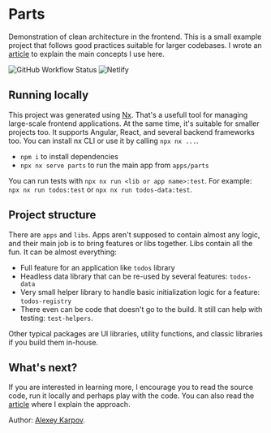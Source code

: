 # Parts

Demonstration of clean architecture in the frontend. This is a small example project that follows good practices suitable for larger codebases. I wrote an [article](https://blog.alexeykarpov.com/clean-architecture-in-frontend) to explain the main concepts I use here.

![GitHub Workflow Status](https://img.shields.io/github/workflow/status/greetclock/parts/CI?style=flat-square)
![Netlify](https://img.shields.io/netlify/72dae1a2-06a4-40dc-be5f-5aa2654f0965?style=flat-square)

## Running locally

This project was generated using [Nx](https://nx.dev). That's a usefull tool for managing large-scale frontend applications. At the same time, it's suitable for smaller projects too. It supports Angular, React, and several backend frameworks too. You can install nx CLI or use it by calling `npx nx ...`.

- `npm i` to install dependencies
- `npx nx serve parts` to run the main app from `apps/parts`

You can run tests with `npx nx run <lib or app name>:test`. For example: `npx nx run todos:test` or `npx nx run todos-data:test`.

## Project structure

There are `apps` and `libs`. Apps aren't supposed to contain almost any logic, and their main job is to bring features or libs together. Libs contain all the fun. It can be almost everything:

- Full feature for an application like `todos` library
- Headless data library that can be re-used by several features: `todos-data`
- Very small helper library to handle basic initialization logic for a feature: `todos-registry`
- There even can be code that doesn't go to the build. It still can help with testing: `test-helpers`.

Other typical packages are UI libraries, utility functions, and classic libraries if you build them in-house.

## What's next?

If you are interested in learning more, I encourage you to read the source code, run it locally and perhaps play with the code. You can also read the [article](https://blog.alexeykarpov.com/clean-architecture-in-frontend) where I explain the approach.

Author: [Alexey Karpov](https://alexeykarpov.com).

